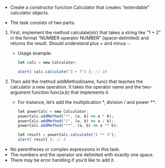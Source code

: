 - Create a constructor function Calculator that creates “extendable” calculator objects.

- The task consists of two parts:
1. First, implement the method calculate(str) that takes a string like "1 + 2" in the format “NUMBER operator NUMBER” (space-delimited) and returns the result. Should understand plus + and minus -.
    - Usage example:
        ```js
        let calc = new Calculator;

        alert( calc.calculate("3 + 7") ); // 10
        ```

2. Then add the method addMethod(name, func) that teaches the calculator a new operation. It takes the operator name and the two-argument function func(a,b) that implements it.
    - For instance, let’s add the multiplication *, division / and power **:
        ```js
        let powerCalc = new Calculator;
        powerCalc.addMethod("*", (a, b) => a * b);
        powerCalc.addMethod("/", (a, b) => a / b);
        powerCalc.addMethod("**", (a, b) => a ** b);

        let result = powerCalc.calculate("2 ** 3");
        alert( result ); // 8
        ```

- No parentheses or complex expressions in this task.
- The numbers and the operator are delimited with exactly one space.
- There may be error handling if you’d like to add it.
